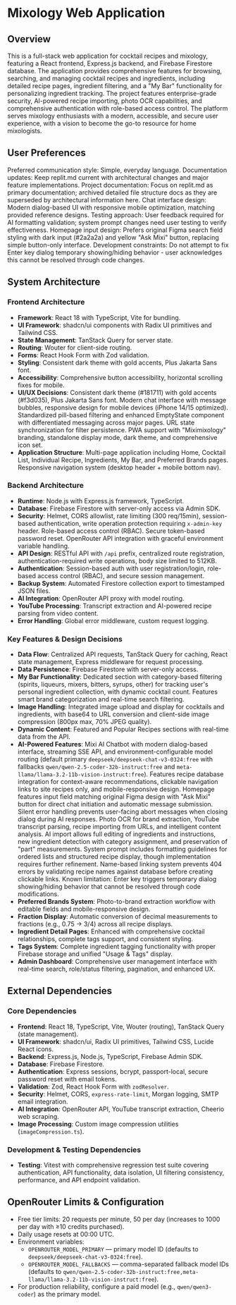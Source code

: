 # Mixology Web Application

## Overview
This is a full-stack web application for cocktail recipes and mixology, featuring a React frontend, Express.js backend, and Firebase Firestore database. The application provides comprehensive features for browsing, searching, and managing cocktail recipes and ingredients, including detailed recipe pages, ingredient filtering, and a "My Bar" functionality for personalizing ingredient tracking. The project features enterprise-grade security, AI-powered recipe importing, photo OCR capabilities, and comprehensive authentication with role-based access control. The platform serves mixology enthusiasts with a modern, accessible, and secure user experience, with a vision to become the go-to resource for home mixologists.

## User Preferences
Preferred communication style: Simple, everyday language.
Documentation updates: Keep replit.md current with architectural changes and major feature implementations.
Project documentation: Focus on replit.md as primary documentation; archived detailed file structure docs as they are superseded by architectural information here.
Chat interface design: Modern dialog-based UI with responsive mobile optimization, matching provided reference designs.
Testing approach: User feedback required for AI formatting validation; system prompt changes need user testing to verify effectiveness.
Homepage input design: Prefers original Figma search field styling with dark input (#2a2a2a) and yellow "Ask Mixi" button, replacing simple button-only interface.
Development constraints: Do not attempt to fix Enter key dialog temporary showing/hiding behavior - user acknowledges this cannot be resolved through code changes.

## System Architecture

### Frontend Architecture
- **Framework**: React 18 with TypeScript, Vite for bundling.
- **UI Framework**: shadcn/ui components with Radix UI primitives and Tailwind CSS.
- **State Management**: TanStack Query for server state.
- **Routing**: Wouter for client-side routing.
- **Forms**: React Hook Form with Zod validation.
- **Styling**: Consistent dark theme with gold accents, Plus Jakarta Sans font.
- **Accessibility**: Comprehensive button accessibility, horizontal scrolling fixes for mobile.
- **UI/UX Decisions**: Consistent dark theme (#181711) with gold accents (#f3d035), Plus Jakarta Sans font. Modern chat interface with message bubbles, responsive design for mobile devices (iPhone 14/15 optimized). Standardized pill-based filtering and enhanced EmptyState component with differentiated messaging across major pages. URL state synchronization for filter persistence. PWA support with "Miximixology" branding, standalone display mode, dark theme, and comprehensive icon set.
- **Application Structure**: Multi-page application including Home, Cocktail List, Individual Recipe, Ingredients, My Bar, and Preferred Brands pages. Responsive navigation system (desktop header + mobile bottom nav).

### Backend Architecture
- **Runtime**: Node.js with Express.js framework, TypeScript.
- **Database**: Firebase Firestore with server-only access via Admin SDK.
- **Security**: Helmet, CORS allowlist, rate limiting (300 req/15min), session-based authentication, write operation protection requiring `x-admin-key` header. Role-based access control (RBAC). Secure token-based password reset. OpenRouter API integration with graceful environment variable handling.
- **API Design**: RESTful API with `/api` prefix, centralized route registration, authentication-required write operations, body size limited to 512KB.
- **Authentication**: Session-based auth with user registration/login, role-based access control (RBAC), and secure session management.
- **Backup System**: Automated Firestore collection export to timestamped JSON files.
- **AI Integration**: OpenRouter API proxy with model routing.
- **YouTube Processing**: Transcript extraction and AI-powered recipe parsing from video content.
- **Error Handling**: Global error middleware, custom request logging.

### Key Features & Design Decisions
- **Data Flow**: Centralized API requests, TanStack Query for caching, React state management, Express middleware for request processing.
- **Data Persistence**: Firebase Firestore with server-only access.
- **My Bar Functionality**: Dedicated section with category-based filtering (spirits, liqueurs, mixers, bitters, syrups, other) for tracking user's personal ingredient collection, with dynamic cocktail count. Features smart brand categorization and real-time search filtering.
- **Image Handling**: Integrated image upload and display for cocktails and ingredients, with base64 to URL conversion and client-side image compression (800px max, 70% JPEG quality).
- **Dynamic Content**: Featured and Popular Recipes sections with real-time data from the API.
- **AI-Powered Features**: Mixi AI Chatbot with modern dialog-based interface, streaming SSE API, and environment-configurable model routing (default primary `deepseek/deepseek-chat-v3-0324:free` with fallbacks `qwen/qwen-2.5-coder-32b-instruct:free` and `meta-llama/llama-3.2-11b-vision-instruct:free`). Features recipe database integration for context-aware recommendations, clickable navigation links to site recipes only, and mobile-responsive design. Homepage features input field matching original Figma design with "Ask Mixi" button for direct chat initiation and automatic message submission. Silent error handling prevents user-facing abort messages when closing dialog during AI responses. Photo OCR for brand extraction, YouTube transcript parsing, recipe importing from URLs, and intelligent content analysis. AI import allows full editing of ingredients and instructions, new ingredient detection with category assignment, and preservation of "part" measurements. System prompt includes formatting guidelines for ordered lists and structured recipe display, though implementation requires further refinement. Name-based linking system prevents 404 errors by validating recipe names against database before creating clickable links. Known limitation: Enter key triggers temporary dialog showing/hiding behavior that cannot be resolved through code modifications.
- **Preferred Brands System**: Photo-to-brand extraction workflow with editable fields and mobile-responsive design.
- **Fraction Display**: Automatic conversion of decimal measurements to fractions (e.g., 0.75 → 3/4) across all recipe displays.
- **Ingredient Detail Pages**: Enhanced with comprehensive cocktail relationships, complete tags support, and consistent styling.
- **Tags System**: Complete ingredient tagging functionality with proper Firebase storage and unified "Usage & Tags" display.
- **Admin Dashboard**: Comprehensive user management interface with real-time search, role/status filtering, pagination, and enhanced UX.

## External Dependencies

### Core Dependencies
- **Frontend**: React 18, TypeScript, Vite, Wouter (routing), TanStack Query (state management).
- **UI Framework**: shadcn/ui, Radix UI primitives, Tailwind CSS, Lucide React icons.
- **Backend**: Express.js, Node.js, TypeScript, Firebase Admin SDK.
- **Database**: Firebase Firestore.
- **Authentication**: Express sessions, bcrypt, passport-local, secure password reset with email tokens.
- **Validation**: Zod, React Hook Form with `zodResolver`.
- **Security**: Helmet, CORS, `express-rate-limit`, Morgan logging, SMTP email integration.
- **AI Integration**: OpenRouter API, YouTube transcript extraction, Cheerio web scraping.
- **Image Processing**: Custom image compression utilities (`imageCompression.ts`).

### Development & Testing Dependencies
- **Testing**: Vitest with comprehensive regression test suite covering authentication, API functionality, data isolation, UI filtering consistency, performance, and API endpoint validation.

## OpenRouter Limits & Configuration

- Free tier limits: 20 requests per minute, 50 per day (increases to 1000 per day with ≥10 credits purchased).
- Daily usage resets at 00:00 UTC.
- Environment variables:
  - `OPENROUTER_MODEL_PRIMARY` — primary model ID (defaults to `deepseek/deepseek-chat-v3-0324:free`).
  - `OPENROUTER_MODEL_FALLBACKS` — comma-separated fallback model IDs (defaults to `qwen/qwen-2.5-coder-32b-instruct:free,meta-llama/llama-3.2-11b-vision-instruct:free`).
- For production reliability, configure a paid model (e.g., `qwen/qwen3-coder`) as the primary model.
